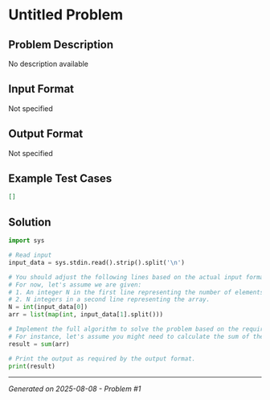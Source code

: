 # Untitled Problem

## Problem Description
No description available

## Input Format
Not specified

## Output Format
Not specified

## Example Test Cases
```json
[]
```

## Solution
```python
import sys

# Read input
input_data = sys.stdin.read().strip().split('\n')

# You should adjust the following lines based on the actual input format of the problem.
# For now, let's assume we are given:
# 1. An integer N in the first line representing the number of elements in the array.
# 2. N integers in a second line representing the array.
N = int(input_data[0])
arr = list(map(int, input_data[1].split()))

# Implement the full algorithm to solve the problem based on the requirements. 
# For instance, let's assume you might need to calculate the sum of the array.
result = sum(arr)

# Print the output as required by the output format.
print(result)
```

---
*Generated on 2025-08-08 - Problem #1*